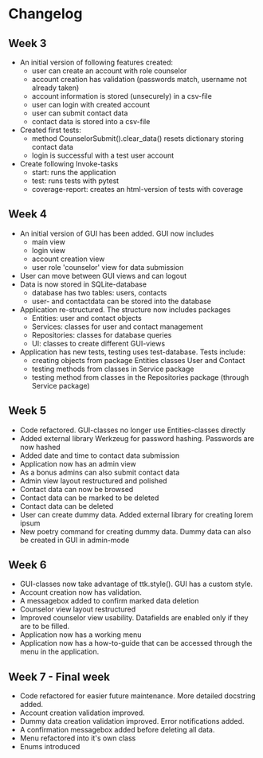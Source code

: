 # Changelog

## Week 3
* An initial version of following features created:
  - user can create an account with role counselor
  - account creation has validation (passwords match, username not already taken)
  - account information is stored (unsecurely) in a csv-file
  - user can login with created account
  - user can submit contact data
  - contact data is stored into a csv-file
* Created first tests:
  - method CounselorSubmit().clear_data() resets dictionary storing contact data
  - login is successful with a test user account
* Create following Invoke-tasks
  - start: runs the application
  - test: runs tests with pytest
  - coverage-report: creates an html-version of tests with coverage

## Week 4
* An initial version of GUI has been added. GUI now includes
  - main view
  - login view
  - account creation view
  - user role 'counselor' view for data submission
* User can move between GUI views and can logout
* Data is now stored in SQLite-database
  - database has two tables: users, contacts
  - user- and contactdata can be stored into the database
* Application re-structured. The structure now includes packages
  - Entities: user and contact objects
  - Services: classes for user and contact management
  - Repositories: classes for database queries
  - UI: classes to create different GUI-views
* Application has new tests, testing uses test-database. Tests include:
  - creating objects from package Entities classes User and Contact
  - testing methods from classes in Service package
  - testing method from classes in the Repositories package (through Service package)

## Week 5
* Code refactored. GUI-classes no longer use Entities-classes directly
* Added external library Werkzeug for password hashing. Passwords are now hashed
* Added date and time to contact data submission
* Application now has an admin view
* As a bonus admins can also submit contact data
* Admin view layout restructured and polished
* Contact data can now be browsed
* Contact data can be marked to be deleted
* Contact data can be deleted
* User can create dummy data. Added external library for creating lorem ipsum
* New poetry command for creating dummy data. Dummy data can also be created in GUI in admin-mode

## Week 6
* GUI-classes now take advantage of ttk.style(). GUI has a custom style. 
* Account creation now has validation. 
* A messagebox added to confirm marked data deletion
* Counselor view layout restructured
* Improved counselor view usability. Datafields are enabled only if they are to be filled.
* Application now has a working menu
* Application now has a how-to-guide that can be accessed through the menu in the application. 


## Week 7 - Final week
* Code refactored for easier future maintenance. More detailed docstring added.
* Account creation validation improved.
* Dummy data creation validation improved. Error notifications added. 
* A confirmation messagebox added before deleting all data. 
* Menu refactored into it's own class
* Enums introduced
